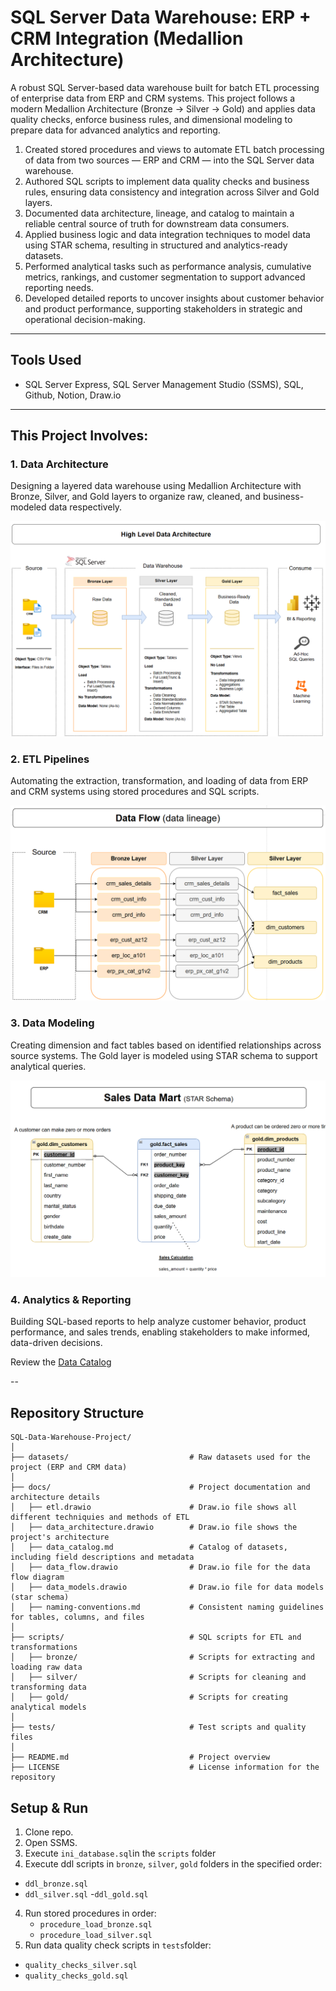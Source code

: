 # SQL Server Data Warehouse: ERP + CRM Integration (Medallion Architecture)

A robust SQL Server-based data warehouse built for batch ETL processing of enterprise data from ERP and CRM systems. This project follows a modern Medallion Architecture (Bronze → Silver → Gold) and applies data quality checks, enforce business rules, and dimensional modeling to prepare data for advanced analytics and reporting.

1. Created stored procedures and views to automate ETL batch processing of data from two sources — ERP and CRM — into the SQL Server data warehouse.
2. Authored SQL scripts to implement data quality checks and business rules, ensuring data consistency and integration across Silver and Gold layers.
3. Documented data architecture, lineage, and catalog to maintain a reliable central source of truth for downstream data consumers.
4. Applied business logic and data integration techniques to model data using STAR schema, resulting in structured and analytics-ready datasets.
5. Performed analytical tasks such as performance analysis, cumulative metrics, rankings, and customer segmentation to support advanced reporting needs.
6. Developed detailed reports to uncover insights about customer behavior and product performance, supporting stakeholders in strategic and operational decision-making.

---

##  Tools Used

- SQL Server Express, SQL Server Management Studio (SSMS), SQL, Github, Notion, Draw.io 

---
## This Project Involves:

### 1. Data Architecture
Designing a layered data warehouse using Medallion Architecture with Bronze, Silver, and Gold layers to organize raw, cleaned, and business-modeled data respectively.

![DataArchitecture](https://github.com/LikhithaGuggilla/SQL-Data-Warehouse-Project/blob/main/docs/data_architecture.png)

### 2. ETL Pipelines
Automating the extraction, transformation, and loading of data from ERP and CRM systems using stored procedures and SQL scripts.

![DataLineage](https://github.com/LikhithaGuggilla/SQL-Data-Warehouse-Project/blob/main/docs/data_flow.png)

### 3. Data Modeling
Creating dimension and fact tables based on identified relationships across source systems. The Gold layer is modeled using STAR schema to support analytical queries.

![DataModeling](https://github.com/LikhithaGuggilla/SQL-Data-Warehouse-Project/blob/main/docs/data_model.png)

### 4. Analytics & Reporting
Building SQL-based reports to help analyze customer behavior, product performance, and sales trends, enabling stakeholders to make informed, data-driven decisions.

Review the [Data Catalog](https://github.com/LikhithaGuggilla/SQL-Data-Warehouse-Project/blob/main/docs/data_catalog.md)

--
## Repository Structure

```
SQL-Data-Warehouse-Project/
│
├── datasets/                           # Raw datasets used for the project (ERP and CRM data)
│
├── docs/                               # Project documentation and architecture details
│   ├── etl.drawio                      # Draw.io file shows all different techniquies and methods of ETL
│   ├── data_architecture.drawio        # Draw.io file shows the project's architecture
│   ├── data_catalog.md                 # Catalog of datasets, including field descriptions and metadata
│   ├── data_flow.drawio                # Draw.io file for the data flow diagram
│   ├── data_models.drawio              # Draw.io file for data models (star schema)
│   ├── naming-conventions.md           # Consistent naming guidelines for tables, columns, and files
│
├── scripts/                            # SQL scripts for ETL and transformations
│   ├── bronze/                         # Scripts for extracting and loading raw data
│   ├── silver/                         # Scripts for cleaning and transforming data
│   ├── gold/                           # Scripts for creating analytical models
│
├── tests/                              # Test scripts and quality files
│
├── README.md                           # Project overview 
├── LICENSE                             # License information for the repository

```

## Setup & Run

1. Clone repo.
2. Open SSMS.
3. Execute `ini_database.sql`in the `scripts` folder
4. Execute ddl scripts in `bronze`, `silver`, `gold` folders in the specified order:
 - `ddl_bronze.sql`
- `ddl_silver.sql`
-`ddl_gold.sql` 
4. Run stored procedures in order:
   - `procedure_load_bronze.sql`
   - `procedure_load_silver.sql`
5. Run data quality check scripts in `tests`folder:
- `quality_checks_silver.sql`
- `quality_checks_gold.sql`

